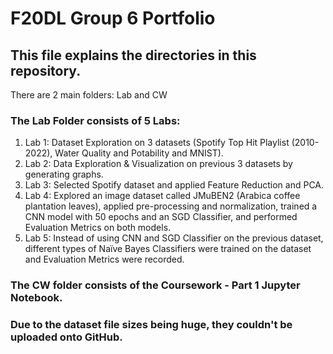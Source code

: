 # F20DL Group 6 Portfolio

## This file explains the directories in this repository.

There are 2 main folders: Lab and CW

### The Lab Folder consists of 5 Labs:
1. Lab 1: Dataset Exploration on 3 datasets (Spotify Top Hit Playlist (2010-2022), Water Quality and Potability and MNIST).
2. Lab 2: Data Exploration & Visualization on previous 3 datasets by generating graphs.
3. Lab 3: Selected Spotify dataset and applied Feature Reduction and PCA.
4. Lab 4: Explored an image dataset called JMuBEN2 (Arabica coffee plantation leaves), applied pre-processing and normalization, trained a CNN model with 50 epochs and an SGD Classifier, and performed Evaluation Metrics on both models.
5. Lab 5: Instead of using CNN and SGD Classifier on the previous dataset, different types of Naïve Bayes Classifiers were trained on the dataset and Evaluation Metrics were recorded.

### The CW folder consists of the Coursework - Part 1 Jupyter Notebook.
### Due to the dataset file sizes being huge, they couldn't be uploaded onto GitHub.
